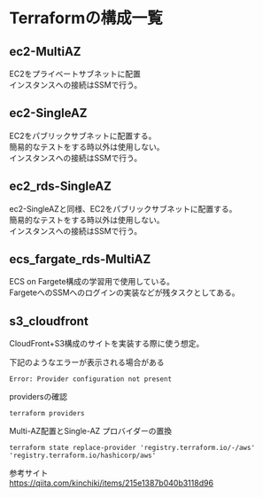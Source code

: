# Terraformの構成一覧

## ec2-MultiAZ
EC2をプライベートサブネットに配置<br>
インスタンスへの接続はSSMで行う。<br>

## ec2-SingleAZ

EC2をパブリックサブネットに配置する。<br>
簡易的なテストをする時以外は使用しない。<br>
インスタンスへの接続はSSMで行う。

## ec2_rds-SingleAZ

ec2-SingleAZと同様、EC2をパブリックサブネットに配置する。<br>
簡易的なテストをする時以外は使用しない。<br>
インスタンスへの接続はSSMで行う。

## ecs_fargate_rds-MultiAZ

ECS on Fargete構成の学習用で使用している。<br>
FargeteへのSSMへのログインの実装などが残タスクとしてある。


## s3_cloudfront

CloudFront+S3構成のサイトを実装する際に使う想定。


下記のようなエラーが表示される場合がある
```
Error: Provider configuration not present
```
providersの確認
```
terraform providers
```
Multi-AZ配置とSingle-AZ
プロバイダーの置換

```
terraform state replace-provider 'registry.terraform.io/-/aws' 'registry.terraform.io/hashicorp/aws'
```

参考サイト<br>
https://qiita.com/kinchiki/items/215e1387b040b3118d96
